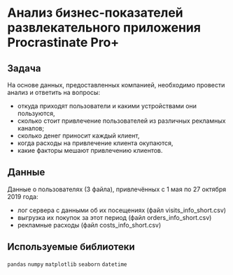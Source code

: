 # Анализ бизнес-показателей развлекательного приложения Procrastinate Pro+
## Задача
На основе данных, предоставленных компанией, необходимо провести анализ и ответить на вопросы:

- откуда приходят пользователи и какими устройствами они пользуются,
- сколько стоит привлечение пользователей из различных рекламных каналов;
- сколько денег приносит каждый клиент,
- когда расходы на привлечение клиента окупаются,
- какие факторы мешают привлечению клиентов.
## Данные
Данные о пользователях (3 файла), привлечённых с 1 мая по 27 октября 2019 года:

- лог сервера с данными об их посещениях (файл visits_info_short.csv)
- выгрузка их покупок за этот период (файл orders_info_short.csv)
- рекламные расходы (файл costs_info_short.csv)
## Используемые библиотеки
`pandas` `numpy` `matplotlib` `seaborn` `datetime`
